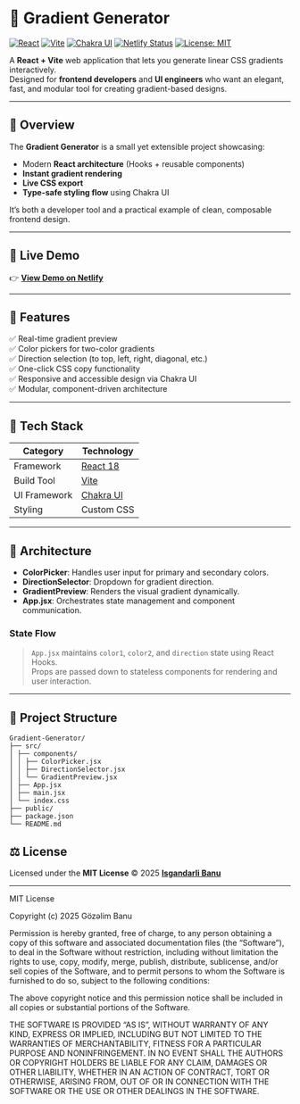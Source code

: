 # 🎨 Gradient Generator

[![React](https://img.shields.io/badge/React-18.2.0-61DAFB?logo=react&logoColor=white)](https://react.dev/)
[![Vite](https://img.shields.io/badge/Vite-5.0-646CFF?logo=vite&logoColor=white)](https://vitejs.dev/)
[![Chakra UI](https://img.shields.io/badge/Chakra_UI-2.8-319795?logo=chakraui&logoColor=white)](https://chakra-ui.com/)
[![Netlify Status](https://api.netlify.com/api/v1/badges/your-badge-id/deploy-status)](https://app.netlify.com/sites/gradient-generator-it-inno/deploys)
[![License: MIT](https://img.shields.io/badge/License-MIT-yellow.svg)](LICENSE)

A **React + Vite** web application that lets you generate linear CSS gradients interactively.  
Designed for **frontend developers** and **UI engineers** who want an elegant, fast, and modular tool for creating gradient-based designs.

---

## 🧭 Overview

The **Gradient Generator** is a small yet extensible project showcasing:
- Modern **React architecture** (Hooks + reusable components)
- **Instant gradient rendering**
- **Live CSS export**
- **Type-safe styling flow** using Chakra UI

It’s both a developer tool and a practical example of clean, composable frontend design.

---

## 🚀 Live Demo

👉 **[View Demo on Netlify](https://gradient-generator-it-inno.netlify.app/)**

---

## 🧩 Features

✅ Real-time gradient preview  
✅ Color pickers for two-color gradients  
✅ Direction selection (to top, left, right, diagonal, etc.)  
✅ One-click CSS copy functionality  
✅ Responsive and accessible design via Chakra UI  
✅ Modular, component-driven architecture  

---

## 🧱 Tech Stack

| Category | Technology |
|-----------|-------------|
| Framework | [React 18](https://react.dev/) |
| Build Tool | [Vite](https://vitejs.dev/) |
| UI Framework | [Chakra UI](https://chakra-ui.com/) |
| Styling | Custom CSS |


---

## 🧠 Architecture

- **ColorPicker**: Handles user input for primary and secondary colors.  
- **DirectionSelector**: Dropdown for gradient direction.  
- **GradientPreview**: Renders the visual gradient dynamically.  
- **App.jsx**: Orchestrates state management and component communication.

### State Flow
> `App.jsx` maintains `color1`, `color2`, and `direction` state using React Hooks.  
> Props are passed down to stateless components for rendering and user interaction.

---

## 📁 Project Structure
```
Gradient-Generator/
├── src/
│ ├── components/
│ │ ├── ColorPicker.jsx
│ │ ├── DirectionSelector.jsx
│ │ └── GradientPreview.jsx
│ ├── App.jsx
│ ├── main.jsx
│ └── index.css
├── public/
├── package.json
└── README.md
```
## ⚖️ License

Licensed under the **MIT License** © 2025 **[Isgandarli Banu](https://github.com/Banu2403)**

---


MIT License

Copyright (c) 2025 Gözəlim Banu

Permission is hereby granted, free of charge, to any person obtaining a copy
of this software and associated documentation files (the “Software”), to deal
in the Software without restriction, including without limitation the rights
to use, copy, modify, merge, publish, distribute, sublicense, and/or sell
copies of the Software, and to permit persons to whom the Software is
furnished to do so, subject to the following conditions:

The above copyright notice and this permission notice shall be included in
all copies or substantial portions of the Software.

THE SOFTWARE IS PROVIDED “AS IS”, WITHOUT WARRANTY OF ANY KIND, EXPRESS OR
IMPLIED, INCLUDING BUT NOT LIMITED TO THE WARRANTIES OF MERCHANTABILITY,
FITNESS FOR A PARTICULAR PURPOSE AND NONINFRINGEMENT. IN NO EVENT SHALL THE
AUTHORS OR COPYRIGHT HOLDERS BE LIABLE FOR ANY CLAIM, DAMAGES OR OTHER
LIABILITY, WHETHER IN AN ACTION OF CONTRACT, TORT OR OTHERWISE, ARISING FROM,
OUT OF OR IN CONNECTION WITH THE SOFTWARE OR THE USE OR OTHER DEALINGS IN
THE SOFTWARE.

